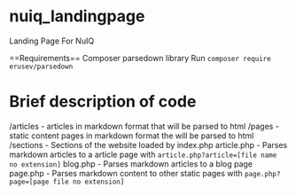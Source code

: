 # nuiq_landingpage
Landing Page For NuIQ

==Requirements==
Composer
parsedown library 
Run `composer require erusev/parsedown`

# Brief description of code 

/articles - articles in markdown format that will be parsed to html
/pages - static content pages in markdown format the will be parsed to html
/sections - Sections of the website loaded by index.php
article.php - Parses markdown articles to a article page with `article.php?article=[file name no extension]`
blog.php - Parses markdown articles to a blog page
page.php - Parses markdown content to other static pages with `page.php?page=[page file no extension]`

